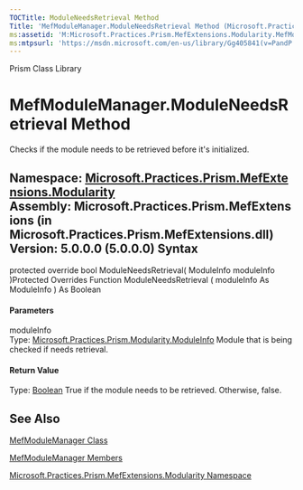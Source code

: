 ```yaml
---
TOCTitle: ModuleNeedsRetrieval Method
Title: 'MefModuleManager.ModuleNeedsRetrieval Method (Microsoft.Practices.Prism.MefExtensions.Modularity)'
ms:assetid: 'M:Microsoft.Practices.Prism.MefExtensions.Modularity.MefModuleManager.ModuleNeedsRetrieval(Microsoft.Practices.Prism.Modularity.ModuleInfo)'
ms:mtpsurl: 'https://msdn.microsoft.com/en-us/library/Gg405841(v=PandP.50)'
---
```


Prism Class Library

MefModuleManager.ModuleNeedsRetrieval Method
================================================

Checks if the module needs to be retrieved before it's initialized.

**Namespace:** [Microsoft.Practices.Prism.MefExtensions.Modularity](https://msdn.microsoft.com/n:microsoft.practices.prism.mefextensions.modularity)
**Assembly:** Microsoft.Practices.Prism.MefExtensions (in Microsoft.Practices.Prism.MefExtensions.dll) Version: 5.0.0.0 (5.0.0.0)
Syntax
------

<span id="syntaxToggle"></span>protected override bool ModuleNeedsRetrieval( ModuleInfo moduleInfo )Protected Overrides Function ModuleNeedsRetrieval ( moduleInfo As ModuleInfo ) As Boolean
#### Parameters

moduleInfo  
Type: [Microsoft.Practices.Prism.Modularity.ModuleInfo](https://msdn.microsoft.com/t:microsoft.practices.prism.modularity.moduleinfo)
Module that is being checked if needs retrieval.

#### Return Value

Type: [Boolean](http://msdn2.microsoft.com/en-us/library/a28wyd50)
True if the module needs to be retrieved. Otherwise, false.

See Also
--------

<span id="seeAlsoToggle"></span>
[MefModuleManager Class](https://msdn.microsoft.com/t:microsoft.practices.prism.mefextensions.modularity.mefmodulemanager)

[MefModuleManager Members](https://msdn.microsoft.com/allmembers.t:microsoft.practices.prism.mefextensions.modularity.mefmodulemanager)

[Microsoft.Practices.Prism.MefExtensions.Modularity Namespace](https://msdn.microsoft.com/n:microsoft.practices.prism.mefextensions.modularity)
